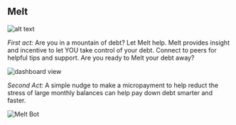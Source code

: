 ## Melt

![alt text](http://uxdrew.io/melt/brand.png)


*First act:*
Are you in a mountain of debt?  Let Melt help.  Melt provides insight and incentive to let YOU take control of your debt.  Connect to peers for helpful tips and support.  Are you ready to Melt your debt away?

![dashboard view](http://uxdrew.io/melt/dashboard-1.png)


*Second Act:*
A simple nudge to make a micropayment to help reduct the stress of large monthly balances can help pay down debt smarter and faster. 

![Melt Bot](http://uxdrew.io/melt/bot/melt-bot.gif)


